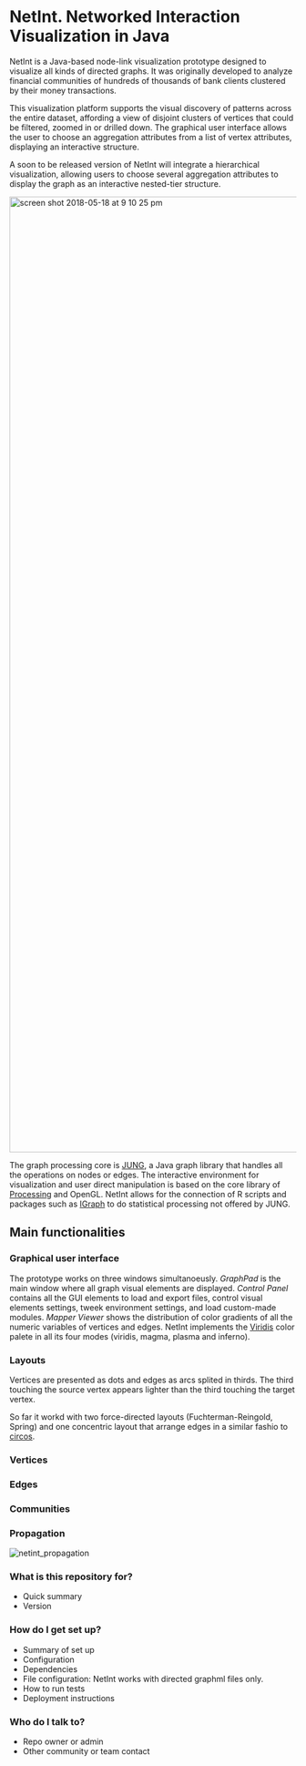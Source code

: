 # NetInt. Networked Interaction Visualization in Java #

NetInt is a Java-based node-link visualization prototype designed to visualize all kinds of directed graphs. It was originally developed to analyze financial communities of hundreds of thousands of bank clients clustered by their money transactions. 

This visualization platform supports the visual discovery of patterns across the entire dataset, affording a view of disjoint clusters of vertices that could be filtered, zoomed in or drilled down. The graphical user interface allows the user to choose an aggregation attributes from a list of vertex attributes, displaying an interactive structure.

A soon to be released version of NetInt will integrate a hierarchical visualization, allowing users to choose several aggregation attributes to display the graph as an interactive nested-tier structure. 

<img width="1678" alt="screen shot 2018-05-18 at 9 10 25 pm" src="https://user-images.githubusercontent.com/10836823/40263944-06738658-5ae0-11e8-9d5d-3297afc2ea28.png">

The graph processing core is [JUNG](http://jung.sourceforge.net/), a Java graph library that handles all the operations on nodes or edges. The interactive environment for visualization and user direct manipulation is based on the core library of [Processing](http://processing.org) and OpenGL. NetInt allows for the connection of R scripts and packages such as [IGraph](http://igraph.org/) to do statistical processing not offered by JUNG.

## Main functionalities ##

### Graphical user interface ###

The prototype works on three windows simultanoeusly. *GraphPad* is the main window where all graph visual elements are displayed. *Control Panel* contains all the GUI elements to load and export files, control visual elements settings, tweek environment settings, and load custom-made modules. *Mapper Viewer* shows the distribution of color gradients of all the numeric variables of vertices and edges. NetInt implements the [Viridis](https://bids.github.io/colormap/) color palete in all its four modes (viridis, magma, plasma and inferno).  

### Layouts ### 

Vertices are presented as dots and edges as arcs splited in thirds. The third touching the source vertex appears lighter than the third touching the target vertex. 

So far it workd with two force-directed layouts (Fuchterman-Reingold, Spring) and one concentric layout that arrange edges in a similar fashio to [circos](http://circos.ca/).

### Vertices ###  

### Edges ###  

### Communities ###   

### Propagation ###

![netint_propagation](https://user-images.githubusercontent.com/10836823/40263878-a8c9782e-5ade-11e8-87fb-d1702c6c1076.png)


### What is this repository for? ###

* Quick summary
* Version

### How do I get set up? ###

* Summary of set up
* Configuration
* Dependencies
* File configuration: NetInt works with directed graphml files only. 
* How to run tests
* Deployment instructions

### Who do I talk to? ###

* Repo owner or admin
* Other community or team contact
